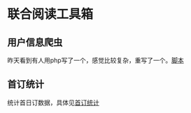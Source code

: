 # 联合阅读工具箱

## 用户信息爬虫
昨天看到有人用php写了一个，感觉比较复杂，重写了一个。[脚本](userinfo_dump.py)

## 首订统计
统计首日订数据，具体见[首订统计](首订统计/)